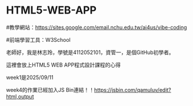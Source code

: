 # HTML5-WEB-APP

#教學網站：https://sites.google.com/email.nchu.edu.tw/ai4us/vibe-coding

#前端學習工具：W3School

老師好，我是林志玲，學號是4112052101，資管一，是個GitHub初學者。

這裡會放上HTML5 WEB APP程式設計課程的心得

week1是2025/09/11

week4的作業已經加入JS Bin連結！！https://jsbin.com/qamuluv/edit?html,output
